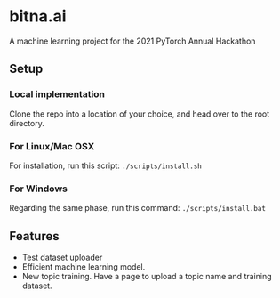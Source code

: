 # bitna.ai
A machine learning project for the 2021 PyTorch Annual Hackathon

## Setup

### Local implementation

Clone the repo into a location of your choice, and head over to the root directory. 

### For Linux/Mac OSX

For installation, run this script: `./scripts/install.sh`

### For Windows

Regarding the same phase, run this command: `./scripts/install.bat`

## Features

* Test dataset uploader
* Efficient machine learning model. 
* New topic training. Have a page to upload a topic name and training dataset. 